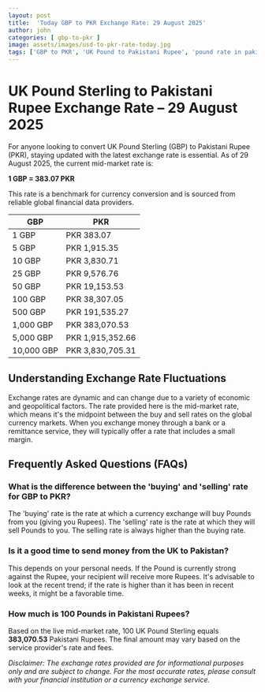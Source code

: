 ```yaml
---
layout: post
title:  'Today GBP to PKR Exchange Rate: 29 August 2025'
author: john
categories: [ gbp-to-pkr ]
image: assets/images/usd-to-pkr-rate-today.jpg
tags: ['GBP to PKR', 'UK Pound to Pakistani Rupee', 'pound rate in pakistan', 'great britain pound to pkr', 'uk to pakistan money transfer']
---
```


# UK Pound Sterling to Pakistani Rupee Exchange Rate – 29 August 2025

For anyone looking to convert UK Pound Sterling (GBP) to Pakistani Rupee (PKR), staying updated with the latest exchange rate is essential. As of 29 August 2025, the current mid-market rate is:

**1 GBP = 383.07 PKR**

This rate is a benchmark for currency conversion and is sourced from reliable global financial data providers.

| GBP | PKR |
| --- | --- |
| 1 GBP | PKR 383.07 |
| 5 GBP | PKR 1,915.35 |
| 10 GBP | PKR 3,830.71 |
| 25 GBP | PKR 9,576.76 |
| 50 GBP | PKR 19,153.53 |
| 100 GBP | PKR 38,307.05 |
| 500 GBP | PKR 191,535.27 |
| 1,000 GBP | PKR 383,070.53 |
| 5,000 GBP | PKR 1,915,352.66 |
| 10,000 GBP | PKR 3,830,705.31 |


## Understanding Exchange Rate Fluctuations

Exchange rates are dynamic and can change due to a variety of economic and geopolitical factors. The rate provided here is the mid-market rate, which means it's the midpoint between the buy and sell rates on the global currency markets. When you exchange money through a bank or a remittance service, they will typically offer a rate that includes a small margin.

## Frequently Asked Questions (FAQs)

### What is the difference between the 'buying' and 'selling' rate for GBP to PKR?

The 'buying' rate is the rate at which a currency exchange will buy Pounds from you (giving you Rupees). The 'selling' rate is the rate at which they will sell Pounds to you. The selling rate is always higher than the buying rate.

### Is it a good time to send money from the UK to Pakistan?

This depends on your personal needs. If the Pound is currently strong against the Rupee, your recipient will receive more Rupees. It's advisable to look at the recent trend; if the rate is higher than it has been in recent weeks, it might be a favorable time.

### How much is 100 Pounds in Pakistani Rupees?

Based on the live mid-market rate, 100 UK Pound Sterling equals **383,070.53** Pakistani Rupees. The final amount may vary based on the service provider's rate and fees.



*Disclaimer: The exchange rates provided are for informational purposes only and are subject to change. For the most accurate rates, please consult with your financial institution or a currency exchange service.*
